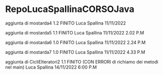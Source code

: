 # RepoLucaSpallinaCORSOJava

aggiunta di mostarda4 1.2  FINITO  Luca Spallina 11/11/2022

aggiunta di mostarda5 1.1 FINITO  Luca Spallina 11/11/2022  2.02 P.M

aggiunta di mostarda6 1.0 FINITO  Luca Spallina 11/11/2022  2.24 P.M

aggiunta di mostarda7 1.0 FINITO  Luca Spallina 11/11/2022  4.33 P.M

aggiunta di CicliEIteratori2 1.1 FINITO (CON ERRORI di richiamo dei metodi nel main) Luca Spallina 14/11/2022 6:00 P.M
